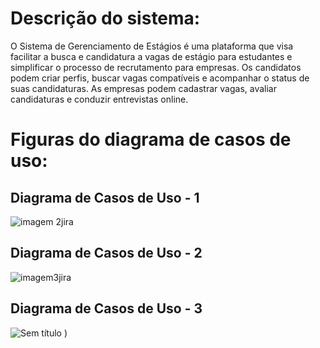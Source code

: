 # Descrição do sistema:
O Sistema de Gerenciamento de Estágios é uma plataforma que visa facilitar a busca e candidatura a vagas de estágio para estudantes e simplificar o processo de recrutamento para empresas. Os candidatos podem criar perfis, buscar vagas compatíveis e acompanhar o status de suas candidaturas. As empresas podem cadastrar vagas, avaliar candidaturas e conduzir entrevistas online.
# Figuras do diagrama de casos de uso:
## Diagrama de Casos de Uso - 1
![imagem 2jira](https://github.com/lgurgel1/sistemaestagio/assets/142945811/ecadef53-a2a2-41a3-a405-2f6f4cb983d3)

## Diagrama de Casos de Uso - 2
![imagem3jira](https://github.com/lgurgel1/sistemaestagio/assets/142945811/3465b789-4a5a-46df-8f2f-fcfcc3e91fa8)

## Diagrama de Casos de Uso - 3
![Sem título](https://github.com/lgurgel1/sistemaestagio/assets/142945811/2d75057d-1e01-4316-a4f7-7687e35ce022)
)
